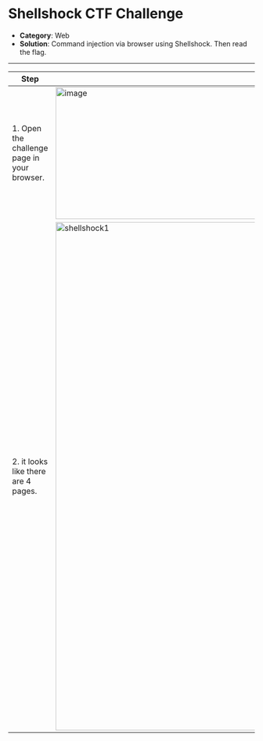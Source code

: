 # Shellshock CTF Challenge

- **Category**: Web  
- **Solution**: Command injection via browser using Shellshock. Then read the flag.

---
| Step | Screenshot |
|------|------------|
|1. Open the challenge page in your browser.|<img width="481" height="269" alt="image" src="https://github.com/user-attachments/assets/e677649b-eb9c-49ca-8b7f-5e272d7612ed" />|
|2. it looks like there are 4 pages.| <img width="1915" height="1036" alt="shellshock1" src="https://github.com/user-attachments/assets/d339652a-6b13-432d-8c8a-678607ea882f" />|

